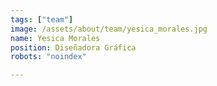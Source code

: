 ```yaml
---
tags: ["team"]
image: /assets/about/team/yesica_morales.jpg
name: Yesica Morales
position: Diseñadora Gráfica
robots: "noindex"

---
```


